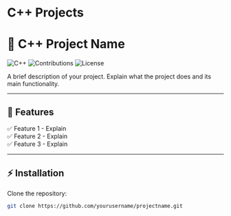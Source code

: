 # C++ Projects
# 🚀 C++ Project Name

![C++](https://img.shields.io/badge/Language-C%2B%2B-blue.svg) 
![Contributions](https://img.shields.io/badge/Contributions-Welcome-brightgreen.svg)
![License](https://img.shields.io/badge/License-MIT-yellow.svg)

A brief description of your project. Explain what the project does and its main functionality.

---

## **📌 Features**
✅ Feature 1 - Explain  
✅ Feature 2 - Explain  
✅ Feature 3 - Explain  

---

## **⚡ Installation**
Clone the repository:
```sh
git clone https://github.com/yourusername/projectname.git
